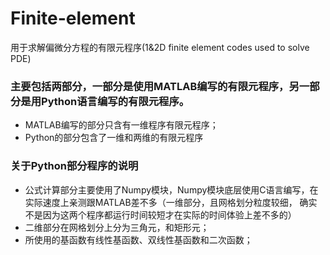 # Finite-element
用于求解偏微分方程的有限元程序(1&amp;2D finite element codes used to solve PDE)

### 主要包括两部分，一部分是使用MATLAB编写的有限元程序，另一部分是用Python语言编写的有限元程序。
- MATLAB编写的部分只含有一维程序有限元程序；
- Python的部分包含了一维和两维的有限元程序
 
### 关于Python部分程序的说明
- 公式计算部分主要使用了Numpy模块，Numpy模块底层使用C语言编写，在实际速度上亲测跟MATLAB差不多（一维部分，且网格划分粒度较细，
确实不是因为这两个程序都运行时间较短才在实际的时间体验上差不多的）
- 二维部分在网格划分上分为三角元，和矩形元；
- 所使用的基函数有线性基函数、双线性基函数和二次函数；
